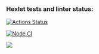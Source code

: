 ### Hexlet tests and linter status:
[![Actions Status](https://github.com/Olvenn/frontend-project-11/workflows/hexlet-check/badge.svg)](https://github.com/Olvenn/frontend-project-11/actions)

[![Node CI](https://github.com/Olvenn/frontend-project-11/actions/workflows/node-ci.yml/badge.svg)](https://github.com/Olvenn/frontend-project-11/actions/workflows/node-ci.yml)

<a href="https://codeclimate.com/github/Olvenn/frontend-project-11/maintainability"><img src="https://api.codeclimate.com/v1/badges/1076f700922552cce549/maintainability" /></a>